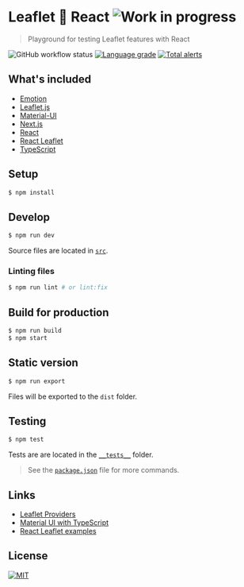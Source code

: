 # Leaflet 🌱 React ![Work in progress][wip-badge]

> Playground for testing Leaflet features with React

![GitHub workflow status][workflow-badge] [![Language grade][lgtm-grade-badge]][lgtm-grade] [![Total alerts][lgtm-alerts-badge]][lgtm-alerts]

## What's included

- [Emotion][emotion]
- [Leaflet.js][leaflet]
- [Material-UI][material-ui]
- [Next.js][next]
- [React][react]
- [React Leaflet][react-leaflet]
- [TypeScript][typescript]

## Setup

```bash
$ npm install
```

## Develop

```bash
$ npm run dev
```

Source files are located in [`src`](./src).

### Linting files

```bash
$ npm run lint # or lint:fix
```

## Build for production

```bash
$ npm run build
$ npm start
```

## Static version

```bash
$ npm run export
```

Files will be exported to the `dist` folder.

## Testing

```bash
$ npm test
```

Tests are are located in the [`__tests__`](./__tests__) folder.

> See the [`package.json`](package.json) file for more commands.

## Links

- [Leaflet Providers][leaflet-providers]
- [Material UI with TypeScript][material-ui-ts]
- [React Leaflet examples][react-leaflet-examples]

## License

[![MIT][license-badge]][license]

[emotion]: https://emotion.sh

[leaflet]: https://leafletjs.com/

[leaflet-providers]: https://leaflet-extras.github.io/leaflet-providers/preview/

[lgtm-alerts]: https://lgtm.com/projects/g/Phoenix2k/leaflet-react/alerts/

[lgtm-alerts-badge]: https://img.shields.io/lgtm/alerts/g/Phoenix2k/leaflet-react.svg?logo=lgtm&logoWidth=18

[lgtm-grade]: https://lgtm.com/projects/g/Phoenix2k/leaflet-react/context:javascript

[lgtm-grade-badge]: https://img.shields.io/lgtm/grade/javascript/g/Phoenix2k/leaflet-react.svg?logo=lgtm&logoWidth=18

[license]: LICENSE.md

[license-badge]: https://img.shields.io/badge/license-MIT-green.svg

[material-ui]: https://material-ui.com/

[material-ui-ts]: https://material-ui.com/guides/typescript/

[next]: https://nextjs.org/

[react]: https://reactjs.org/

[react-leaflet]: https://react-leaflet.js.org/

[react-leaflet-examples]: https://react-leaflet.js.org/docs/en/examples

[typescript]: https://www.typescriptlang.org/

[wip-badge]: https://img.shields.io/badge/WIP-Work%20in%20progress-yellow

[workflow-badge]: https://github.com/Phoenix2k/leaflet-react/workflows/GitHub%20workflow/badge.svg
